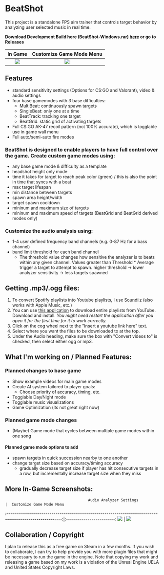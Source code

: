 # BeatShot

This project is a standalone FPS aim trainer that controls target behavior by analyzing user selected music in real time.

**Download Development Build here (BeatShot-Windows.rar) [here](https://github.com/markoleptic/BeatShot/releases/download/v0.3.1/Beatshot-Windows-v0.3.1.rar) or go to Releases**

In Game                    |  Customize Game Mode Menu
:-------------------------:|:-------------------------:
![](https://user-images.githubusercontent.com/86213229/193479200-82c7c70c-517e-4164-908b-2f172d599a75.png)  |  ![](https://user-images.githubusercontent.com/86213229/193479337-fe8a5ed2-0d71-4a5f-b3a2-524c74aa65a3.png)

## Features

- standard sensitivity settings (Options for CS:GO and Valorant), video & audio settings
- four base gamemodes with 3 base difficulties:
    - MultiBeat: continuously spawn targets
    - SingleBeat: only one at a time
    - BeatTrack: tracking one target
    - BeatGrid: static grid of activating targets
- Full CS:GO AK-47 recoil pattern (not 100% accurate), which is togglable use in game wall menu
- Full auto/semi-auto fire modes

### BeatShot is designed to enable players to have full control over the game. Create custom game modes using:

- any base game mode & difficulty as a template
- headshot height only mode
- time it takes for target to reach peak color (green) / this is also the point in time that syncs with a beat
- max target lifespan
- min distance between targets
- spawn area height/width
- target spawn cooldown
- mininum and maximum size of targets
- mininum and maximum speed of targets (BeatGrid and BeatGrid derived modes only)

### Customize the audio analysis using:

- 1-4 user defined frequency band channels (e.g. 0-87 Hz for a bass channel)
- band limit threshold for each band channel
    - The threshold value changes how sensitive the analyzer is to beats within any given channel. Values greater than Threshold * Average trigger a target to attempt to spawn. higher threshold ->
      lower analyzer sensitivity -> less targets spawned

## Getting .mp3/.ogg files:

1. To convert Spotify playlists into Youtube playlists, I use [Soundiiz](https://soundiiz.com/) (also works with Apple Music, etc.)
2. You can use [this application](https://github.com/shaked6540/YoutubePlaylistDownloader) to download entire playlists from YouTube. Download and install. *You might need restart the application
   after you open it for the first time for it to work correctly.*
3. Click on the cog wheel next to the "Insert a youtube link here" text.
4. Select where you want the files to be downloaded to at the top.
5. Under the Audio heading, make sure the box with "Convert videos to" is checked, then select either ogg or mp3.

## What I'm working on / Planned Features:

### Planned changes to base game

- Show example videos for main game modes
- Create AI system tailored to player goals:
    - Choose priority of accuracy, timing, etc.
- Togglable Day/Night mode
- Togglable music visualizations
- Game Optimization (its not great right now)

### Planned game mode changes

- (Maybe) Game mode that cycles between multiple game modes within one song

#### Planned game mode options to add

- spawn targets in quick succession nearby to one another
- change target size based on accuracy/timing accuracy
    - gradually decrease target size if player has hit consecutive targets in a row, but incrementally increase target size when they miss

## More In-Game Screenshots:

                                          Audio Analyzer Settings                                           |  Customize Game Mode Menu
:----------------------------------------------------------------------------------------------------------:|:-------------------------:
 ![](https://user-images.githubusercontent.com/86213229/193479582-644be4d8-5769-40bd-a018-23b12aa34c4d.png) |  ![](https://user-images.githubusercontent.com/86213229/193479593-28d8a5d3-e1f8-45e6-a167-679c7985177e.png)

## Collaboration / Copyright

I plan to release this as a free game on Steam in a few months. If you wish to collaborate, I can try to help provide you with more plugin files that might be necessary to run the game in the engine.
Note that copying my work and releasing a game based on my work is a violation of the Unreal Engine UELA and United States Copyright Laws.
